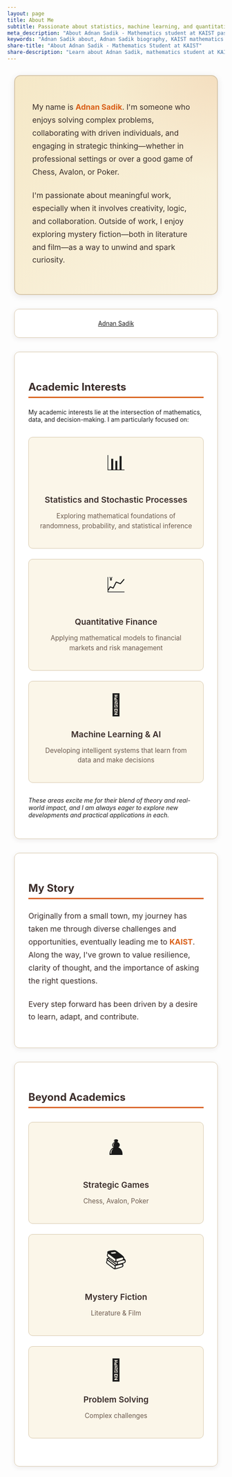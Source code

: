 ```yaml
---
layout: page
title: About Me
subtitle: Passionate about statistics, machine learning, and quantitative finance
meta_description: "About Adnan Sadik - Mathematics student at KAIST passionate about statistical learning, machine learning, quantitative finance, and strategic thinking. Personal story and academic interests."
keywords: "Adnan Sadik about, Adnan Sadik biography, KAIST mathematics student, statistical learning, machine learning, quantitative finance, chess player, mystery fiction, academic interests"
share-title: "About Adnan Sadik - Mathematics Student at KAIST"
share-description: "Learn about Adnan Sadik, mathematics student at KAIST with interests in statistical learning, machine learning, and quantitative finance."
---
```


<div class="about-container">

<div class="intro-card">
<div class="intro-content">
<p>My name is <strong>Adnan Sadik</strong>. I'm someone who enjoys solving complex problems, collaborating with driven individuals, and engaging in strategic thinking—whether in professional settings or over a good game of Chess, Avalon, or Poker.</p>

<p>I'm passionate about meaningful work, especially when it involves creativity, logic, and collaboration. Outside of work, I enjoy exploring mystery fiction—both in literature and film—as a way to unwind and spark curiosity.</p>
</div>
</div>

<div class="linkedin-badge-card">
<div class="badge-base LI-profile-badge" data-locale="en_US" data-size="medium" data-theme="light" data-type="VERTICAL" data-vanity="adnan-sadik" data-version="v1"><a class="badge-base__link LI-simple-link" href="https://kr.linkedin.com/in/adnan-sadik?trk=profile-badge">Adnan Sadik</a></div>
</div>

<div class="interests-card">
<h3>Academic Interests</h3>
<p>My academic interests lie at the intersection of mathematics, data, and decision-making. I am particularly focused on:</p>

<div class="interest-grid">
<div class="interest-item">
<div class="interest-icon">📊</div>
<h4>Statistics and Stochastic Processes</h4>
<p>Exploring mathematical foundations of randomness, probability, and statistical inference</p>
</div>

<div class="interest-item">
<div class="interest-icon">💹</div>
<h4>Quantitative Finance</h4>
<p>Applying mathematical models to financial markets and risk management</p>
</div>

<div class="interest-item">
<div class="interest-icon">🤖</div>
<h4>Machine Learning & AI</h4>
<p>Developing intelligent systems that learn from data and make decisions</p>
</div>
</div>

<p><em>These areas excite me for their blend of theory and real-world impact, and I am always eager to explore new developments and practical applications in each.</em></p>
</div>

<div class="story-card">
<h3>My Story</h3>
<div class="story-content">
<p>Originally from a small town, my journey has taken me through diverse challenges and opportunities, eventually leading me to <strong>KAIST</strong>. Along the way, I've grown to value resilience, clarity of thought, and the importance of asking the right questions.</p>

<p>Every step forward has been driven by a desire to learn, adapt, and contribute.</p>
</div>
</div>

<div class="hobbies-card">
<h3>Beyond Academics</h3>
<div class="hobby-grid">
<div class="hobby-item">
<div class="hobby-icon">♟️</div>
<h4>Strategic Games</h4>
<p>Chess, Avalon, Poker</p>
</div>

<div class="hobby-item">
<div class="hobby-icon">📚</div>
<h4>Mystery Fiction</h4>
<p>Literature & Film</p>
</div>

<div class="hobby-item">
<div class="hobby-icon">🧠</div>
<h4>Problem Solving</h4>
<p>Complex challenges</p>
</div>
</div>
</div>

</div>

<!-- Hidden content for SEO: data scientist, AI researcher, machine learning expert, deep learning, artificial intelligence -->

<style>
/* About Me Page Styling */
.about-container {
  max-width: 900px;
  margin: 0 auto;
  padding: 1rem;
}

.intro-card {
  background: linear-gradient(135deg, #F5E8C7 0%, #FAF3E0 100%);
  border: 2px solid #D6C6A9;
  border-radius: 15px;
  padding: 2.5rem;
  margin-bottom: 2rem;
  box-shadow: 0 4px 15px rgba(58, 44, 41, 0.1);
  transition: all 0.3s ease;
  position: relative;
  overflow: hidden;
}

.intro-card::before {
  content: '';
  position: absolute;
  top: -50%;
  right: -50%;
  width: 100%;
  height: 100%;
  background: radial-gradient(circle, rgba(217, 95, 24, 0.1) 0%, transparent 70%);
  transition: all 0.5s ease;
}

.intro-card:hover {
  transform: translateY(-5px);
  box-shadow: 0 8px 25px rgba(58, 44, 41, 0.15);
  border-color: #D95F18;
}

.intro-card:hover::before {
  top: -30%;
  right: -30%;
}

.intro-content {
  position: relative;
  z-index: 1;
}

.intro-content p {
  font-size: 1.1rem;
  line-height: 1.7;
  color: #3A2C29;
  margin-bottom: 1.5rem;
}

.intro-content strong {
  color: #D95F18;
  font-weight: 700;
}

.linkedin-badge-card {
  background: rgba(255, 255, 255, 0.9);
  border: 1px solid #D6C6A9;
  border-radius: 12px;
  padding: 1.5rem;
  margin-bottom: 2rem;
  box-shadow: 0 3px 12px rgba(58, 44, 41, 0.08);
  transition: all 0.3s ease;
  text-align: center;
}

.linkedin-badge-card:hover {
  transform: translateY(-3px);
  box-shadow: 0 6px 20px rgba(58, 44, 41, 0.12);
  border-color: #C4470D;
}

.interests-card, .story-card, .hobbies-card {
  background: rgba(255, 255, 255, 0.9);
  border: 1px solid #D6C6A9;
  border-radius: 12px;
  padding: 2rem;
  margin-bottom: 2rem;
  box-shadow: 0 3px 12px rgba(58, 44, 41, 0.08);
  transition: all 0.3s ease;
}

.interests-card:hover, .story-card:hover, .hobbies-card:hover {
  transform: translateY(-3px);
  box-shadow: 0 6px 20px rgba(58, 44, 41, 0.12);
  border-color: #C4470D;
}

.interests-card h3, .story-card h3, .hobbies-card h3 {
  color: #3A2C29;
  border-bottom: 3px solid #D95F18;
  padding-bottom: 0.5rem;
  margin-bottom: 1.5rem;
  font-weight: bold;
  font-size: 1.5rem;
}

.interest-grid, .hobby-grid {
  display: grid;
  grid-template-columns: repeat(auto-fit, minmax(250px, 1fr));
  gap: 1.5rem;
  margin: 2rem 0;
}

.interest-item, .hobby-item {
  background: rgba(245, 232, 199, 0.4);
  border: 1px solid #D6C6A9;
  border-radius: 10px;
  padding: 1.5rem;
  text-align: center;
  transition: all 0.3s ease;
  position: relative;
  overflow: hidden;
}

.interest-item::before, .hobby-item::before {
  content: '';
  position: absolute;
  top: 0;
  left: -100%;
  width: 100%;
  height: 100%;
  background: linear-gradient(90deg, transparent, rgba(217, 95, 24, 0.1), transparent);
  transition: all 0.6s ease;
}

.interest-item:hover, .hobby-item:hover {
  transform: translateY(-5px) scale(1.02);
  box-shadow: 0 8px 20px rgba(58, 44, 41, 0.15);
  border-color: #D95F18;
  background: rgba(245, 232, 199, 0.6);
}

.interest-item:hover::before, .hobby-item:hover::before {
  left: 100%;
}

.interest-icon, .hobby-icon {
  font-size: 3rem;
  margin-bottom: 1rem;
  display: block;
  filter: grayscale(0.3);
  transition: all 0.3s ease;
}

.interest-item:hover .interest-icon, .hobby-item:hover .hobby-icon {
  filter: grayscale(0);
  transform: scale(1.1);
}

.interest-item h4, .hobby-item h4 {
  color: #3A2C29;
  margin-bottom: 0.8rem;
  font-weight: 600;
  font-size: 1.2rem;
}

.interest-item p, .hobby-item p {
  color: #6D5A4D;
  font-size: 0.95rem;
  line-height: 1.5;
}

.story-content {
  font-size: 1.1rem;
  line-height: 1.7;
  color: #3A2C29;
}

.story-content p {
  margin-bottom: 1.5rem;
}

.story-content strong {
  color: #D95F18;
  font-weight: 700;
}

/* Dark Mode Support */
[data-theme="dark"] .intro-card {
  background: linear-gradient(135deg, #3A2418 0%, #2C1810 100%);
  border-color: #5A3825;
}

[data-theme="dark"] .linkedin-badge-card {
  background: rgba(58, 36, 24, 0.8);
  border-color: #5A3825;
}

[data-theme="dark"] .intro-card::before {
  background: radial-gradient(circle, rgba(255, 138, 76, 0.1) 0%, transparent 70%);
}

[data-theme="dark"] .intro-content p {
  color: #F5E8C7;
}

[data-theme="dark"] .intro-content strong {
  color: #FF8A4C;
}

[data-theme="dark"] .interests-card,
[data-theme="dark"] .story-card,
[data-theme="dark"] .hobbies-card {
  background: rgba(58, 36, 24, 0.8);
  border-color: #5A3825;
}

[data-theme="dark"] .interests-card h3,
[data-theme="dark"] .story-card h3,
[data-theme="dark"] .hobbies-card h3 {
  color: #F5E8C7;
  border-bottom-color: #FF8A4C;
}

[data-theme="dark"] .interests-card p,
[data-theme="dark"] .story-card p,
[data-theme="dark"] .hobbies-card p {
  color: #F5E8C7;
}

[data-theme="dark"] .interest-item,
[data-theme="dark"] .hobby-item {
  background: rgba(58, 36, 24, 0.6);
  border-color: #5A3825;
}

[data-theme="dark"] .interest-item:hover,
[data-theme="dark"] .hobby-item:hover {
  background: rgba(58, 36, 24, 0.8);
  border-color: #FF8A4C;
}

[data-theme="dark"] .interest-item::before,
[data-theme="dark"] .hobby-item::before {
  background: linear-gradient(90deg, transparent, rgba(255, 138, 76, 0.1), transparent);
}

[data-theme="dark"] .interest-item h4,
[data-theme="dark"] .hobby-item h4 {
  color: #F5E8C7;
}

[data-theme="dark"] .interest-item p,
[data-theme="dark"] .hobby-item p {
  color: #D6C6A9;
}

[data-theme="dark"] .story-content {
  color: #F5E8C7;
}

[data-theme="dark"] .story-content strong {
  color: #FF8A4C;
}

/* Responsive Design */
@media (max-width: 768px) {
  .about-container {
    padding: 0.5rem;
  }
  
  .intro-card {
    padding: 1.5rem;
  }
  
  .interests-card, .story-card, .hobbies-card {
    padding: 1.5rem;
  }
  
  .interest-grid, .hobby-grid {
    grid-template-columns: 1fr;
    gap: 1rem;
  }
  
  .interest-icon, .hobby-icon {
    font-size: 2.5rem;
  }
}
</style>

